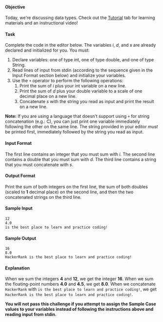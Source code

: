 #### Objective 
Today, we're discussing data types. Check out the [Tutorial](https://www.hackerrank.com/challenges/30-data-types/tutorial) tab for learning materials and an instructional video!

#### Task 
Complete the code in the editor below. The variables *i*, *d*, and *s* are already declared and initialized for you. You must:

1. Declare  variables: one of type int, one of type double, and one of type String.
2. Read  lines of input from stdin (according to the sequence given in the Input Format section below) and initialize your  variables.
3. Use the `+` operator to perform the following operations: 
    1. Print the sum of *i* plus your int variable on a new line.
    2. Print the sum of *d* plus your double variable to a scale of one decimal place on a new line.
    3. Concatenate *s* with the string you read as input and print the result on a new line.

**Note:** If you are using a language that doesn't support using `+` for string concatenation (e.g.: C), you can just print one variable immediately following the other on the same line. The string provided in your editor *must* be printed first, immediately followed by the string you read as input.

#### Input Format

The first line contains an integer that you must sum with *i*. 
The second line contains a double that you must sum with *d*. 
The third line contains a string that you must concatenate with *s*.

#### Output Format

Print the sum of both integers on the first line, the sum of both doubles (scaled to **1** decimal place) on the second line, and then the two concatenated strings on the third line.

#### Sample Input

    12
    4.0
    is the best place to learn and practice coding!

#### Sample Output

    16
    8.0
    HackerRank is the best place to learn and practice coding!

#### Explanation

When we sum the integers **4** and **12**, we get the integer **16**. 
When we sum the floating-point numbers **4.0** and **4.5**, we get **8.0**. 
When we concatenate `HackerRank` with `is the best place to learn and practice coding!`, we get `HackerRank is the best place to learn and practice coding!`.

**You will not pass this challenge if you attempt to assign the Sample Case values to your variables instead of following the instructions above and reading input from stdin.**